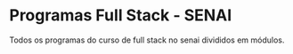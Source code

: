 # Programas Full Stack - SENAI
Todos os programas do curso de full stack no senai divididos em módulos.
